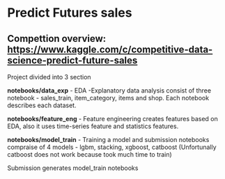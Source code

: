 # Predict Futures sales
 
 ## Compettion overview: https://www.kaggle.com/c/competitive-data-science-predict-future-sales
 
 Project divided into 3 section 
 
 **notebooks/data_exp** - EDA -Explanatory data analysis consist of three notebook - sales_train, item_category, items and shop. Each notebook describes each dataset. 
 
 **notebooks/feature_eng** - Feature engineering creates features based on EDA, also it uses time-series feature and statistics features.
 
 **notebooks/model_train** - Training a model and submission
 notebooks compraise of 4 models - lgbm, stacking, xgboost, catboost (Unfortunally catboost does not work because took much time to train)
 
 Submission generates model_train notebooks
